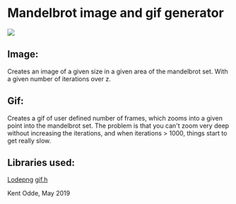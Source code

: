 # Mandelbrot image and gif generator #

![](Eksempel.gif)

## Image:
Creates an image of a given size in a given area of the mandelbrot set. With a given number of iterations over z.

## Gif:
Creates a gif of user defined number of frames, which zooms into a given point into the mandelbrot set. The problem is that you can't zoom very deep without increasing the iterations, and when iterations > 1000, things start to get really slow.

## Libraries used:
[Lodepng](https://github.com/lvandeve/lodepng#lodepng)
[gif.h](https://github.com/ginsweater/gif-h)


Kent Odde, May 2019
